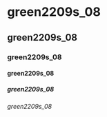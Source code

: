 # green2209s_08
## green2209s_08
### green2209s_08
#### green2209s_08
##### green2209s_08
###### green2209s_08
